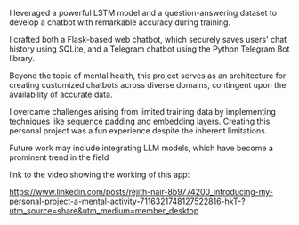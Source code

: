 I leveraged a powerful LSTM model and a question-answering dataset to develop a chatbot with remarkable accuracy during training.

I crafted both a Flask-based web chatbot, which securely saves users' chat history using SQLite, and a Telegram chatbot using the Python Telegram Bot library.

Beyond the topic of mental health, this project serves as an architecture for creating customized chatbots across diverse domains, contingent upon the availability of accurate data.

I overcame challenges arising from limited training data by implementing techniques like sequence padding and embedding layers. Creating this personal project was a fun experience despite the inherent limitations.

Future work may include integrating LLM models, which have become a prominent trend in the field

link to the video showing the working of this app: 

https://www.linkedin.com/posts/rejith-nair-8b9774200_introducing-my-personal-project-a-mental-activity-7116321748127522816-hkT-?utm_source=share&utm_medium=member_desktop
